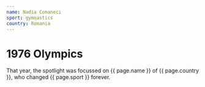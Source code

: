 ```yaml
---
name: Nadia Comaneci
sport: gymnastics
country: Romania
---
```


# 1976 Olympics

That year, the spotlight was focussed on {{ page.name }} of  {{ page.country }}, who changed {{ page.sport }} forever.
